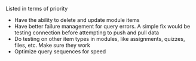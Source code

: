 Listed in terms of priority
- Have the ability to delete and update module items
- Have better failure management for query errors. A simple fix would be testing connection before attempting to push and pull data
- Do testing on other item types in modules, like assignments, quizzes, files, etc. Make sure they work
- Optimize query sequences for speed